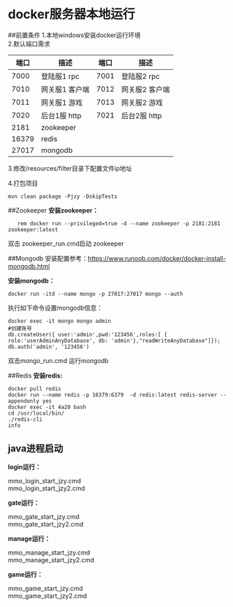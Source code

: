 # docker服务器本地运行

##前置条件
1.本地windows安装docker运行环境<br>
2.默认端口需求<br>

|  端口   | 描述  |  端口   | 描述  |
|  ----  | ----  |  ----  | ----  |
| 7000  | 登陆服1 rpc | 7001  | 登陆服2 rpc |
| 7010  | 网关服1 客户端 | 7012  | 网关服2 客户端 |
| 7011  | 网关服1 游戏 |7013  | 网关服2 游戏 |
| 7020  | 后台1服 http | 7021  | 后台2服 http |
| 2181  | zookeeper |
| 16379  | redis |
| 27017  | mongodb |

3.修改/resources/filter目录下配置文件ip地址

4.打包项目<br>

    mvn clean package -Pjzy -DskipTests

##Zookeeper 
**安装zookeeper：**

       rem docker run --privileged=true -d --name zookeeper -p 2181:2181 zookeeper:latest
双击 zookeeper_run.cmd启动 zookeeper

##Mongodb
安装配置参考：https://www.runoob.com/docker/docker-install-mongodb.html

**安装mongodb：**

    docker run -itd --name mongo -p 27017:27017 mongo --auth

执行如下命令设置mongodb信息：    
    
    docker exec -it mongo mongo admin
    #创建账号
    db.createUser({ user:'admin',pwd:'123456',roles:[ { role:'userAdminAnyDatabase', db: 'admin'},"readWriteAnyDatabase"]});
    db.auth('admin', '123456')

双击mongo_run.cmd 运行mongodb

##Redis
**安装redis:**

    docker pull redis
    docker run --name redis -p 16379:6379  -d redis:latest redis-server --appendonly yes
    docker exec -it 4a20 bash
    cd /usr/local/bin/
    ./redis-cli
    info
    
## java进程启动
**login运行：**

 mmo_login_start_jzy.cmd <br>
 mmo_login_start_jzy2.cmd

**gate运行：**

 mmo_gate_start_jzy.cmd <br>
 mmo_gate_start_jzy2.cmd

**manage运行：**

 mmo_manage_start_jzy.cmd <br>
 mmo_manage_start_jzy2.cmd

**game运行：**

 mmo_game_start_jzy.cmd <br>
 mmo_game_start_jzy2.cmd











